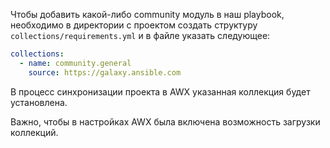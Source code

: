 Чтобы добавить какой-либо community модуль в наш playbook, необходимо в директории с проектом создать структуру `collections/requirements.yml` и в файле указать следующее:

```yaml
collections:
  - name: community.general
    source: https://galaxy.ansible.com
```

В процесс синхронизации проекта в AWX указанная коллекция будет установлена.

Важно, чтобы в настройках AWX была включена возможность загрузки коллекций.